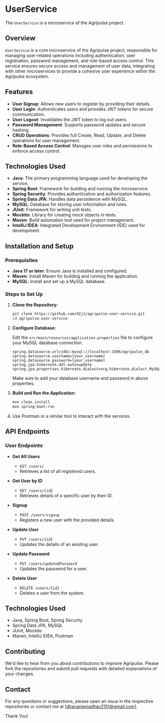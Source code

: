
# UserService
The `UserService` is a microservice of the Agripulse project.

## Overview

`UserService` is a core microservice of the Agripulse project, responsible for managing user-related operations including authentication,
user registration, password management, and role-based access control.
This service ensures secure access and management of user data,
integrating with other microservices to provide a cohesive user experience within the Agripulse ecosystem.

## Features

- **User Signup**: Allows new users to register by providing their details.
- **User Login**: Authenticates users and provides JWT tokens for secure communication.
- **User Logout**: Invalidates the JWT token to log out users.
- **Password Management**: Supports password updates and secure hashing.
- **CRUD Operations**: Provides full Create, Read, Update, and Delete operations for user management.
- **Role-Based Access Control**: Manages user roles and permissions to enforce access control.

## Technologies Used

- **Java**: The primary programming language used for developing the service.
- **Spring Boot**: Framework for building and running the microservice.
- **Spring Security**: Provides authentication and authorization features.
- **Spring Data JPA**: Handles data persistence with MySQL.
- **MySQL**: Database for storing user information and roles.
- **JUnit**: Framework for writing unit tests.
- **Mockito**: Library for creating mock objects in tests.
- **Maven**: Build automation tool used for project management.
- **IntelliJ IDEA**: Integrated Development Environment (IDE) used for development.

## Installation and Setup

### Prerequisites

- **Java 17 or later**: Ensure Java is installed and configured.
- **Maven**: Install Maven for building and running the application.
- **MySQL**: Install and set up a MySQL database.

### Steps to Set Up

1. **Clone the Repository:**
    ```sh
    git clone https://github.com/d2j1/agripulse-user-service.git
    cd agripulse-user-service
    ```

2. **Configure Database:**

    Edit the `src/main/resources/application.properties` file to configure your MySQL database connection.
    ```properties
    spring.datasource.url=jdbc:mysql://localhost:3306/agripulse_db
    spring.datasource.username=[your_username]
    spring.datasource.password=[your_username]
    spring.jpa.hibernate.ddl-auto=update
    spring.jpa.properties.hibernate.dialect=org.hibernate.dialect.MySQL5Dialect
    ```
    Make sure to add your database username and password in above properties.
   
4. **Build and Run the Application:**
    ```sh
    mvn clean install
    mvn spring-boot:run
    ```
5. Use Postman or a similar tool to interact with the services.

   
## API Endpoints

### User Endpoints

- **Get All Users**
  - `GET /users/`
  - Retrieves a list of all registered users.

- **Get User by ID**
  - `GET /users/{id}`
  - Retrieves details of a specific user by their ID.

- **Signup**
  - `POST /users/signup`
  - Registers a new user with the provided details.

- **Update User**
  - `PUT /users/{id}`
  - Updates the details of an existing user.

- **Update Password**
  - `PUT /users/updatedPassword`
  - Updates the password for a user.

- **Delete User**
  - `DELETE /users/{id}`
  - Deletes a user from the system.



## Technologies Used

- Java, Spring Boot, Spring Security
- Spring Data JPA, MySQL
- JUnit, Mockito
- Maven, IntelliJ IDEA, Postman

## Contributing
We'd like to hear from you about contributions to improve Agripulse. Please fork the repositories and submit pull requests with detailed explanations of your changes.

## Contact
For any questions or suggestions, please open an issue in the respective repositories or contact me at [dhananjayjadhav2151@gmail.com].

Thank You!
